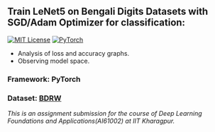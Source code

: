 ## Train LeNet5 on Bengali Digits Datasets with SGD/Adam Optimizer for classification:
[![MIT License](https://img.shields.io/badge/license-MIT-green.svg)](https://opensource.org/licenses/MIT)
[![PyTorch](https://img.shields.io/badge/pytorch-0.4.0-%237732a8)](https://github.com/ahirsharan/BDRW.git)

  * Analysis of loss and accuracy graphs.
  * Observing model space.
### Framework: PyTorch
### Dataset: [BDRW](https://drive.google.com/drive/folders/1IxGRQtHdCk8SJ5pDyUV3neSHPccxETse?usp=sharing)
 *This is an assignment submission for the course of Deep Learning Foundations and Applications(AI61002) at IIT Kharagpur.*

